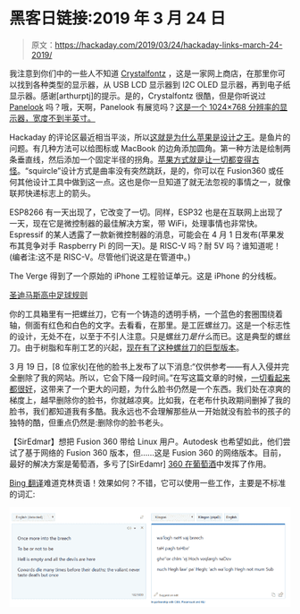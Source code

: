 # 黑客日链接:2019 年 3 月 24 日

> 原文：<https://hackaday.com/2019/03/24/hackaday-links-march-24-2019/>

我注意到你们中的一些人不知道 [Crystalfontz](https://www.crystalfontz.com/) ，这是一家网上商店，在那里你可以找到各种类型的显示器，从 USB LCD 显示器到 I2C OLED 显示器，再到电子纸显示器。感谢[arthurptj]的提示。是的，Crystalfontz 很酷，但是你听说过 [Panelook](http://www.panelook.com/) 吗？哦，天啊，Panelook 有展览吗？[这是一个 1024×768 分辨率的显示器，宽度不到半英寸。](http://www.panelook.com/L3F04X-80401C_Epson_0.48_LCM_parameter_25712.html)

Hackaday 的评论区最近相当平淡，所以[这就是为什么苹果是设计之王](https://hackernoon.com/apples-icons-have-that-shape-for-a-very-good-reason-720d4e7c8a14)。是鱼片的问题。有几种方法可以给图标或 MacBook 的边角添加圆角。第一种方法是绘制两条垂直线，然后添加一个固定半径的拐角。[苹果方式就是让一切都变得古怪](https://en.wikipedia.org/wiki/Squircle)。“squircle”设计方式是曲率没有突然跳跃，是的，你可以在 Fusion360 或任何其他设计工具中做到这一点。这也是你一旦知道了就无法忽视的事情之一，就像联邦快递标志上的箭头。

ESP8266 有一天出现了，它改变了一切。同样，ESP32 也是在互联网上出现了一天，现在它是微控制器的最佳解决方案，带 WiFi，处理事情也非常快。Espressif 的某人透露了一款新微控制器的消息，可能会在 4 月 1 日发布(苹果发布其竞争对手 Raspberry Pi 的同一天)。是 RISC-V 吗？耐 5V 吗？谁知道呢！(编者注:这不是 RISC-V。尽管他们说这是在管道中。)

The Verge 得到了一个原始的 iPhone 工程验证单元。这是 iPhone 的分线板。

[圣迪马斯高中足球规则](https://twitter.com/BillandTed3/status/1108405344802242560)

你的工具箱里有一把螺丝刀，它有一个铸造的透明手柄，一个蓝色的套圈围绕着轴，侧面有红色和白色的文字。去看看，在那里。是工匠螺丝刀。这是一个标志性的设计，无处不在，以至于不引人注意。只是螺丝刀*是什么*而已。这是典型的螺丝刀。由于树脂和车削工艺的兴起，[现在有了这种螺丝刀的巨型版本](https://www.youtube.com/watch?v=nDdv93R1jUE)。

3 月 19 日，[8 位家伙]在他的脸书上发布了以下消息:“仅供参考——有人入侵并完全删除了我的网站。所以，它会下降一段时间。”在写这篇文章的时候，[一切看起来都很好](http://www.the8bitguy.com/)，这带来了一个更大的问题，为什么脸书仍然是一个东西。我们处在凉爽的梯度上，越早删除你的脸书，你就越凉爽。比如我，在老布什执政期间删掉了我的脸书，我们都知道我有多酷。我永远也不会理解那些从一开始就没有脸书的孩子的独特的酷，但重点仍然是:删除你的脸书老头。

【SirEdmar】想把 Fusion 360 带给 Linux 用户。Autodesk 也希望如此，他们尝试了基于网络的 Fusion 360 版本，但……这是 Fusion 360 的网络版本。目前，最好的解决方案是葡萄酒，多亏了[SirEdamr] [360 在葡萄酒](https://edmarhobby.blogspot.com/2019/03/running-fusion-360-in-linux-with-wine.html)中发挥了作用。

[Bing 翻译](https://www.bing.com/translator)难道克林贡语！效果如何？不错，它可以使用一些工作，主要是不标准的词汇:

[![](img/fcaa9592bfa81e03eb5a7e7182c482d8.png)](https://hackaday.com/wp-content/uploads/2019/03/klingon.png)